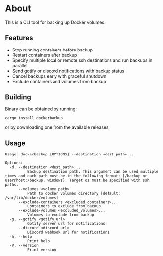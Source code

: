 # About

This is a CLI tool for backing up Docker volumes.

## Features

- Stop running containers before backup
- Restart containers after backup
- Specify multiple local or remote ssh destinations and run backups in parallel 
- Send gotify or discord notifications with backup status
- Cancel backups early with graceful shutdown
- Exclude containers and volumes from backup

## Building
Binary can be obtained by running:
```bash
cargo install dockerbackup
```
or by downloading one from the available releases.

## Usage

```
Usage: dockerbackup [OPTIONS] --destination <dest_path>...

Options:
  -d, --destination <dest_path>...
          Backup destination path. This argument can be used multiple times and each path must be in the following format: [/backup or user@host:/backup, windows]. Target os must be specified with ssh paths.
      --volumes <volume_path>
          Path to docker volumes directory [default: /var/lib/docker/volumes]
      --exclude-containers <excluded_containers>...
          Containers to exclude from backup
      --exclude-volumes <excluded_volumes>...
          Volumes to exclude from backup
  -g, --gotify <gotify_url>
          Gotify server url for notifications
      --discord <discord_url>
          Discord webhook url for notifications
  -h, --help
          Print help
  -V, --version
          Print version
```
